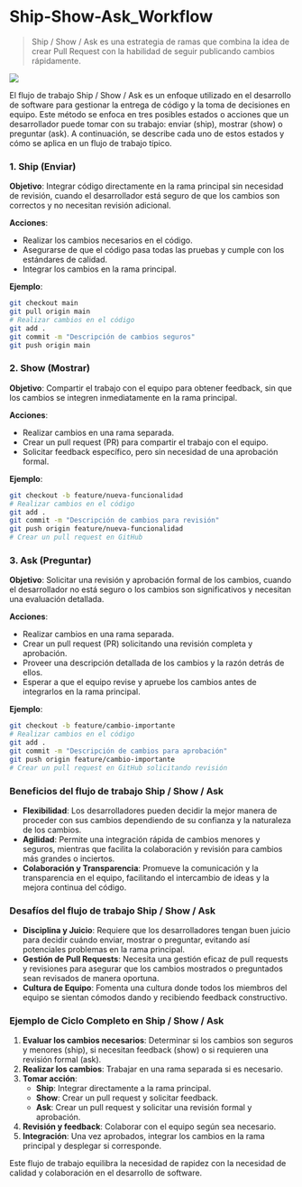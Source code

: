 # Ship-Show-Ask_Workflow

> Ship / Show / Ask es una estrategia de ramas que combina la idea de crear Pull Request con la habilidad de seguir publicando cambios rápidamente.

![](images/Ship-Show-Ask.png)

El flujo de trabajo Ship / Show / Ask es un enfoque utilizado en el desarrollo de software para gestionar la entrega de código y la toma de decisiones en equipo. Este método se enfoca en tres posibles estados o acciones que un desarrollador puede tomar con su trabajo: enviar (ship), mostrar (show) o preguntar (ask). A continuación, se describe cada uno de estos estados y cómo se aplica en un flujo de trabajo típico.

### 1. **Ship (Enviar)**

**Objetivo**: Integrar código directamente en la rama principal sin necesidad de revisión, cuando el desarrollador está seguro de que los cambios son correctos y no necesitan revisión adicional.

**Acciones**:
- Realizar los cambios necesarios en el código.
- Asegurarse de que el código pasa todas las pruebas y cumple con los estándares de calidad.
- Integrar los cambios en la rama principal.

**Ejemplo**:
```sh
git checkout main
git pull origin main
# Realizar cambios en el código
git add .
git commit -m "Descripción de cambios seguros"
git push origin main
```

### 2. **Show (Mostrar)**

**Objetivo**: Compartir el trabajo con el equipo para obtener feedback, sin que los cambios se integren inmediatamente en la rama principal.

**Acciones**:
- Realizar cambios en una rama separada.
- Crear un pull request (PR) para compartir el trabajo con el equipo.
- Solicitar feedback específico, pero sin necesidad de una aprobación formal.

**Ejemplo**:
```sh
git checkout -b feature/nueva-funcionalidad
# Realizar cambios en el código
git add .
git commit -m "Descripción de cambios para revisión"
git push origin feature/nueva-funcionalidad
# Crear un pull request en GitHub
```

### 3. **Ask (Preguntar)**

**Objetivo**: Solicitar una revisión y aprobación formal de los cambios, cuando el desarrollador no está seguro o los cambios son significativos y necesitan una evaluación detallada.

**Acciones**:
- Realizar cambios en una rama separada.
- Crear un pull request (PR) solicitando una revisión completa y aprobación.
- Proveer una descripción detallada de los cambios y la razón detrás de ellos.
- Esperar a que el equipo revise y apruebe los cambios antes de integrarlos en la rama principal.

**Ejemplo**:
```sh
git checkout -b feature/cambio-importante
# Realizar cambios en el código
git add .
git commit -m "Descripción de cambios para aprobación"
git push origin feature/cambio-importante
# Crear un pull request en GitHub solicitando revisión
```

### Beneficios del flujo de trabajo Ship / Show / Ask

- **Flexibilidad**: Los desarrolladores pueden decidir la mejor manera de proceder con sus cambios dependiendo de su confianza y la naturaleza de los cambios.
- **Agilidad**: Permite una integración rápida de cambios menores y seguros, mientras que facilita la colaboración y revisión para cambios más grandes o inciertos.
- **Colaboración y Transparencia**: Promueve la comunicación y la transparencia en el equipo, facilitando el intercambio de ideas y la mejora continua del código.

### Desafíos del flujo de trabajo Ship / Show / Ask

- **Disciplina y Juicio**: Requiere que los desarrolladores tengan buen juicio para decidir cuándo enviar, mostrar o preguntar, evitando así potenciales problemas en la rama principal.
- **Gestión de Pull Requests**: Necesita una gestión eficaz de pull requests y revisiones para asegurar que los cambios mostrados o preguntados sean revisados de manera oportuna.
- **Cultura de Equipo**: Fomenta una cultura donde todos los miembros del equipo se sientan cómodos dando y recibiendo feedback constructivo.

### Ejemplo de Ciclo Completo en Ship / Show / Ask

1. **Evaluar los cambios necesarios**: Determinar si los cambios son seguros y menores (ship), si necesitan feedback (show) o si requieren una revisión formal (ask).
2. **Realizar los cambios**: Trabajar en una rama separada si es necesario.
3. **Tomar acción**:
   - **Ship**: Integrar directamente a la rama principal.
   - **Show**: Crear un pull request y solicitar feedback.
   - **Ask**: Crear un pull request y solicitar una revisión formal y aprobación.
4. **Revisión y feedback**: Colaborar con el equipo según sea necesario.
5. **Integración**: Una vez aprobados, integrar los cambios en la rama principal y desplegar si corresponde.

Este flujo de trabajo equilibra la necesidad de rapidez con la necesidad de calidad y colaboración en el desarrollo de software.
